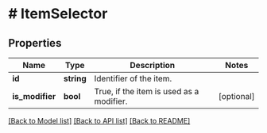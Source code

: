 # # ItemSelector

## Properties

Name | Type | Description | Notes
------------ | ------------- | ------------- | -------------
**id** | **string** | Identifier of the item. |
**is_modifier** | **bool** | True, if the item is used as a modifier. | [optional]

[[Back to Model list]](../../README.md#models) [[Back to API list]](../../README.md#endpoints) [[Back to README]](../../README.md)

